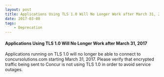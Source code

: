 ```yaml
---
layout: post
title: Applications Using TLS 1.0 Will No Longer Work after March 31, 2017
date: 2017-03-08
tags:
    - Deprecation
---
```



#### Applications Using TLS 1.0 Will No Longer Work after March 31, 2017

Applications running on TLS 1.0 will no longer be able to connect to concursolutions.com starting March 31, 2017.  Please verify that encrypted traffic being sent to Concur is not using TLS 1.0 in order to avoid service outages.
